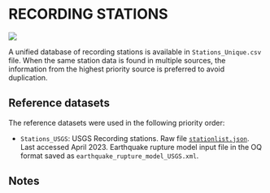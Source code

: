 # RECORDING STATIONS

![](recording_stations.png)

A unified database of recording stations is available in `Stations_Unique.csv` file.
When the same station data is found in multiple sources, the information from the highest priority source is preferred to avoid duplication.


## Reference datasets

The reference datasets were used in the following priority order:

- `Stations_USGS`: USGS Recording stations. Raw file [`stationlist.json`](https://earthquake.usgs.gov/product/shakemap/us6000f65h/us/1660684316215/download/stationlist.json). Last accessed April 2023. Earthquake rupture model input file in the OQ format saved as `earthquake_rupture_model_USGS.xml`.


## Notes
